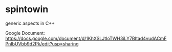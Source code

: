 spintowin
=========

generic aspects in C++

Google Document: https://docs.google.com/document/d/1KhXSLJtIoTWH3iLY7BItad4vudACmFPnIbUVbb9d2Pk/edit?usp=sharing